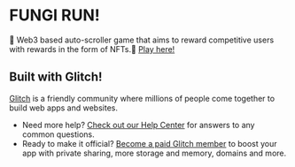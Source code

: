 # FUNGI RUN!

🍄 Web3 based auto-scroller game that aims to reward competitive users with rewards in the form of NFTs.🍄 
[Play here!](https://fungi-run.glitch.me/)

## Built with Glitch!

[Glitch](https://glitch.com) is a friendly community where millions of people come together to build web apps and websites.

- Need more help? [Check out our Help Center](https://help.glitch.com/) for answers to any common questions.
- Ready to make it official? [Become a paid Glitch member](https://glitch.com/pricing) to boost your app with private sharing, more storage and memory, domains and more.
